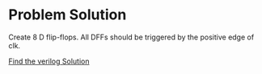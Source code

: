 # Problem Solution

Create 8 D flip-flops. All DFFs should be triggered by the positive edge of clk.



[Find the verilog Solution](solution_verilog.v)
